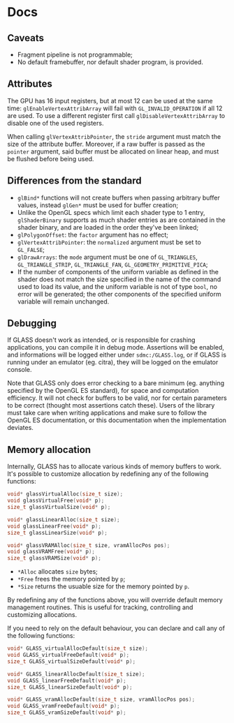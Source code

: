 # Docs

## Caveats

- Fragment pipeline is not programmable;
- No default framebuffer, nor default shader program, is provided.

## Attributes

The GPU has 16 input registers, but at most 12 can be used at the same time: `glEnableVertexAttribArray` will fail with `GL_INVALID_OPERATION` if all 12 are used. To use a different register first call `glDisableVertexAttribArray` to disable one of the used registers.

When calling `glVertexAttribPointer`, the `stride` argument must match the size of the attribute buffer. Moreover, if a raw buffer is passed as the `pointer` argument, said buffer must be allocated on linear heap, and must be flushed before being used.

## Differences from the standard

- `glBind*` functions will not create buffers when passing arbitrary buffer values, instead `glGen*` must be used for buffer creation;
- Unlike the OpenGL specs which limit each shader type to 1 entry, `glShaderBinary` supports as much shader entries as are contained in the shader binary, and are loaded in the order they've been linked;
- `glPolygonOffset`: the `factor` argument has no effect;
- `glVertexAttribPointer`: the `normalized` argument must be set to `GL_FALSE`;
- `glDrawArrays`: the `mode` argument must be one of `GL_TRIANGLES`, `GL_TRIANGLE_STRIP`, `GL_TRIANGLE_FAN`, `GL_GEOMETRY_PRIMITIVE_PICA`;
- If the number of components of the uniform variable as defined in the shader does not match the size specified in the name of the command used to load its value, and the uniform variable is not of type `bool`, no error will be generated; the other components of the specified uniform variable will remain unchanged.

## Debugging

If GLASS doesn't work as intended, or is responsible for crashing applications, you can compile it in debug mode. Assertions will be enabled, and informations will be logged either under `sdmc:/GLASS.log`, or if GLASS is running under an emulator (eg. citra), they will be logged on the emulator console.

Note that GLASS only does error checking to a bare minimum (eg. anything specified by the OpenGL ES standard), for space and computation efficiency. It will not check for buffers to be valid, nor for certain parameters to be correct (thought most assertions catch these). Users of the library must take care when writing applications and make sure to follow the OpenGL ES documentation, or this documentation when the implementation deviates.

## Memory allocation

Internally, GLASS has to allocate various kinds of memory buffers to work. It's possible to customize allocation by redefining any of the following functions:

```c
void* glassVirtualAlloc(size_t size);
void glassVirtualFree(void* p);
size_t glassVirtualSize(void* p);

void* glassLinearAlloc(size_t size);
void glassLinearFree(void* p);
size_t glassLinearSize(void* p);

void* glassVRAMAlloc(size_t size, vramAllocPos pos);
void glassVRAMFree(void* p);
size_t glassVRAMSize(void* p);
```

- `*Alloc` allocates `size` bytes;
- `*Free` frees the memory pointed by `p`;
- `*Size` returns the usuable size for the memory pointed by `p`.

By redefining any of the functions above, you will override default memory management routines. This is useful for tracking, controlling and customizing allocations.

If you need to rely on the default behaviour, you can declare and call any of the following functions:

```c
void* GLASS_virtualAllocDefault(size_t size);
void GLASS_virtualFreeDefault(void* p);
size_t GLASS_virtualSizeDefault(void* p);

void* GLASS_linearAllocDefault(size_t size);
void GLASS_linearFreeDefault(void* p);
size_t GLASS_linearSizeDefault(void* p);

void* GLASS_vramAllocDefault(size_t size, vramAllocPos pos);
void GLASS_vramFreeDefault(void* p);
size_t GLASS_vramSizeDefault(void* p);
```